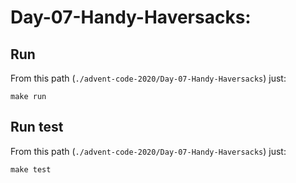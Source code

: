 # Day-07-Handy-Haversacks: 

## Run

From this path (`./advent-code-2020/Day-07-Handy-Haversacks`) just:

`make run`

## Run test

From this path (`./advent-code-2020/Day-07-Handy-Haversacks`) just:

`make test`
